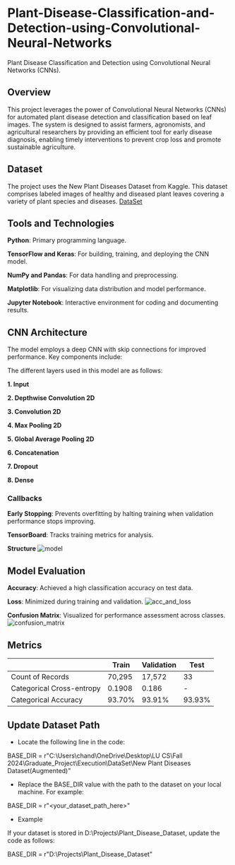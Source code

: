 # Plant-Disease-Classification-and-Detection-using-Convolutional-Neural-Networks
Plant Disease Classification and Detection using Convolutional Neural Networks (CNNs). 

## Overview

This project leverages the power of Convolutional Neural Networks (CNNs) for automated plant disease detection and classification based on leaf images. The system is designed to assist farmers, agronomists, and agricultural researchers by providing an efficient tool for early disease diagnosis, enabling timely interventions to prevent crop loss and promote sustainable agriculture.

## Dataset

The project uses the New Plant Diseases Dataset from Kaggle. This dataset comprises labeled images of healthy and diseased plant leaves covering a variety of plant species and diseases.
[DataSet](https://www.kaggle.com/datasets/vipoooool/new-plant-diseases-dataset)

## Tools and Technologies

**Python**: Primary programming language.

**TensorFlow and Keras**: For building, training, and deploying the CNN model.

**NumPy and Pandas**: For data handling and preprocessing.

**Matplotlib**: For visualizing data distribution and model performance.

**Jupyter Notebook**: Interactive environment for coding and documenting results.

## CNN Architecture

The model employs a deep CNN with skip connections for improved performance. Key components include:

The different layers used in this model are as follows:

**1. Input**

**2. Depthwise Convolution 2D**

**3. Convolution 2D**

**4. Max Pooling 2D**

**5. Global Average Pooling 2D**

**6. Concatenation**

**7. Dropout**

**8. Dense**

### Callbacks

**Early Stopping**: Prevents overfitting by halting training when validation performance stops improving.

**TensorBoard**: Tracks training metrics for analysis.

**Structure**
![model](https://github.com/user-attachments/assets/e7c98079-1f11-4d34-bbcc-f8dfe201f839)


## Model Evaluation

**Accuracy**: Achieved a high classification accuracy on test data.

**Loss**: Minimized during training and validation.
![acc_and_loss](https://github.com/user-attachments/assets/40a40c2a-da6e-416d-b47b-c634711da5ad)



**Confusion Matrix**: Visualized for performance assessment across classes.
![confusion_matrix](https://github.com/user-attachments/assets/2298f37b-d018-486b-835c-94fa2a523e96)


## **Metrics**
| | Train | Validation | Test |
| --- | --- | --- | --- |
| Count of Records | 70,295 | 17,572 | 33 |
| Categorical Cross-entropy | 0.1908 | 0.186 | - |
| Categorical Accuracy | 93.70% | 93.91% | 93.93% |


## Update Dataset Path

- Locate the following line in the code:

BASE_DIR = r"C:\Users\chand\OneDrive\Desktop\LU CS\Fall 2024\Graduate_Project\Execution\DataSet\New Plant Diseases Dataset(Augmented)"

- Replace the BASE_DIR value with the path to the dataset on your local machine. For example:

BASE_DIR = r"<your_dataset_path_here>"

- Example

If your dataset is stored in D:\Projects\Plant_Disease_Dataset, update the code as follows:

BASE_DIR = r"D:\Projects\Plant_Disease_Dataset"
			
			
			
